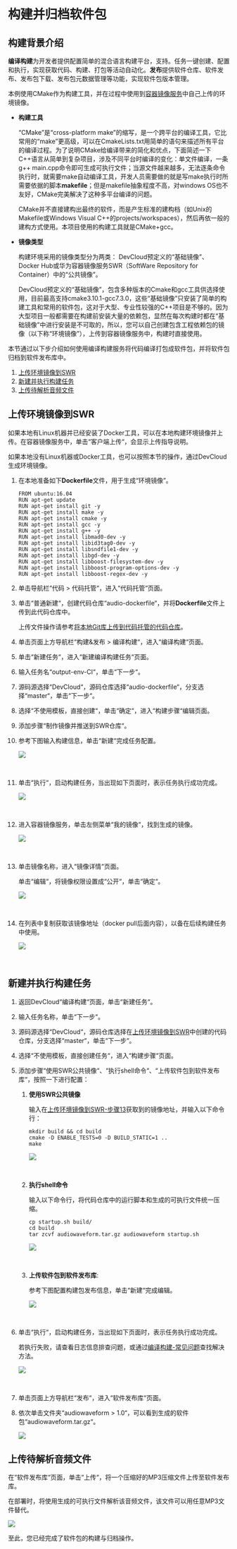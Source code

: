 # **构建并归档软件包**<a name="devcloud_qs_0604"></a>

## **构建背景介绍**<a name="section178201733123417"></a>

**编译构建**为开发者提供配置简单的混合语言构建平台，支持。任务一键创建、配置和执行，实现获取代码、构建、打包等活动自动化。**发布**提供软件仓库、软件发布、发布包下载、发布包元数据管理等功能，实现软件包版本管理。

本例使用CMake作为构建工具，并在过程中使用到[容器镜像服务](https://console.huaweicloud.com/swr/)中自己上传的环境镜像。

-   **构建工具**

    “CMake”是“cross-platform make”的缩写，是一个跨平台的编译工具，它比常用的“make”更高级，可以在CmakeLists.txt用简单的语句来描述所有平台的编译过程。为了说明CMake给编译带来的简化和优点，下面简述一下C++语言从简单到复杂项目，涉及不同平台时编译的变化：单文件编译，一条g++ main.cpp命令即可生成可执行文件；当源文件越来越多，无法逐条命令执行时，就需要make自动编译工具，开发人员需要做的就是写make执行时所需要依据的脚本**makefile**；但是makefile抽象程度不高，对windows OS也不友好，CMake完美解决了这种多平台编译的问题。

    CMake并不直接建构出最终的软件，而是产生标准的建构档（如Unix的Makefile或Windows Visual C++的projects/workspaces），然后再依一般的建构方式使用。本项目使用的构建工具就是CMake+gcc。

-   **镜像类型**

    构建环境采用的镜像类型分为两类： DevCloud预定义的“基础镜像”、 Docker Hub或华为容器镜像服务SWR（SoftWare Repository for Container）中的“公共镜像”。

    DevCloud预定义的“基础镜像”，包含多种版本的Cmake和gcc工具供选择使用，目前最高支持cmake3.10.1-gcc7.3.0，这些“基础镜像”只安装了简单的构建工具和常用的软件包，这对于大型、专业性较强的C++项目是不够的。因为大型项目一般都需要在构建前安装大量的依赖包，显然在每次构建时都在“基础镜像”中进行安装是不可取的，所以，您可以自己创建包含工程依赖包的镜像（以下称“环境镜像”），上传到容器镜像服务中，构建时直接使用。


本节通过以下步介绍如何使用编译构建服务将代码编译打包成软件包，并将软件包归档到软件发布库中。

1.  [上传环境镜像到SWR](#section85892030567)
2.  [新建并执行构建任务](#section1930235817716)
3.  [上传待解析音频文件](#section131851330114710)

## **上传环境镜像到SWR**<a name="section85892030567"></a>

如果本地有Linux机器并已经安装了Docker工具，可以在本地构建环境镜像并上传。在容器镜像服务中，单击“客户端上传“，会显示上传指导说明。

如果本地没有Linux机器或Docker工具，也可以按照本节的操作，通过DevCloud生成环境镜像。

1.  在本地准备如下**Dockerfile**文件，用于生成“环境镜像”。

    ```
    FROM ubuntu:16.04
    RUN apt-get update
    RUN apt-get install git -y
    RUN apt-get install make -y
    RUN apt-get install cmake -y
    RUN apt-get install gcc -y
    RUN apt-get install g++ -y
    RUN apt-get install libmad0-dev -y
    RUN apt-get install libid3tag0-dev -y
    RUN apt-get install libsndfile1-dev -y
    RUN apt-get install libgd-dev -y
    RUN apt-get install libboost-filesystem-dev -y
    RUN apt-get install libboost-program-options-dev -y
    RUN apt-get install libboost-regex-dev -y
    ```

2.  单击导航栏“代码  \>  代码托管“，进入“代码托管“页面。
3.  单击“普通新建“，创建代码仓库“audio-dockerfile“，并将**Dockerfile**文件上传到此代码仓库中。

    上传文件操作请参考[将本地Git库上传到代码托管的代码仓库](https://support.huaweicloud.com/usermanual-codehub/devcloud_hlp_0939.html)。

4.  单击页面上方导航栏“构建&发布  \>  编译构建“，进入“编译构建“页面。
5.  单击“新建任务“，进入“新建编译构建任务“页面。
6.  输入任务名“output-env-CI“，单击“下一步“。
7.  源码源选择“DevCloud“，源码仓库选择“audio-dockerfile“，分支选择“master“，单击“下一步“。
8.  选择“不使用模板，直接创建“，单击“确定“，进入“构建步骤“编辑页面。
9.  添加步骤“制作镜像并推送到SWR仓库“。
10. 参考下图输入构建信息，单击“新建“完成任务配置。

    ![](figures/C++-构建步骤-制作镜像并推送到SWR仓库.png)

      

11. 单击“执行“，启动构建任务，当出现如下页面时，表示任务执行成功完成。

    ![](figures/C++-构建镜像成功.png)

      

12. 进入容器镜像服务，单击左侧菜单“我的镜像“，找到生成的镜像。

    ![](figures/C++-镜像仓库.png)

      

13. 单击镜像名称，进入“镜像详情“页面。

    单击“编辑“，将镜像权限设置成“公开“，单击“确定“。

    ![](figures/C++-编辑镜像.png)

      

14. <a name="li11575135474112"></a>在列表中复制获取该镜像地址（docker pull后面内容），以备在后续构建任务中使用。

    ![](figures/C++-复制镜像地址.png)

      


## **新建并执行构建任务**<a name="section1930235817716"></a>

1.  返回DevCloud“编译构建“页面，单击“新建任务“。
2.  输入任务名称，单击“下一步“。
3.  源码源选择“DevCloud“，源码仓库选择在[上传环境镜像到SWR](#li11575135474112)中创建的代码仓库，分支选择“master“，单击“下一步“。
4.  选择“不使用模板，直接创建任务“，进入“构建步骤“页面。
5.  添加步骤“使用SWR公共镜像“、“执行shell命令“、“上传软件包到软件发布库“，按照一下进行配置：
    1.  **使用SWR公共镜像**

        输入在[上传环境镜像到SWR-步骤13](#li11575135474112)获取到的镜像地址，并输入以下命令行：

        ```
        mkdir build && cd build
        cmake -D ENABLE_TESTS=0 -D BUILD_STATIC=1 ..
        make
        ```

        ![](figures/C++-构建步骤-使用SWR公共镜像.png)

          

    2.  **执行shell命令**

        输入以下命令行，将代码仓库中的运行脚本和生成的可执行文件统一压缩。

        ```
        cp startup.sh build/
        cd build
        tar zcvf audiowaveform.tar.gz audiowaveform startup.sh
        ```

        ![](figures/C++-构建步骤-执行shell命令.png)

          

    3.  **上传软件包到软件发布库**:

        参考下图配置构建包发布信息，单击“新建“完成编辑。

        ![](figures/C++-构建步骤-上传软件包到软件发库.png)

          

6.  单击“执行“，启动构建任务，当出现如下页面时，表示任务执行成功完成。

    若执行失败，请查看日志信息排查问题，或通过[编译构建-常见问题](https://support.huaweicloud.com/codeci_faq/index.html)查找解决方法。

    ![](figures/C++-构建成功.png)

      

7.  单击页面上方导航栏“发布“，进入“软件发布库“页面。
8.  依次单击文件夹“audiowaveform \> 1.0“，可以看到生成的软件包“audiowaveform.tar.gz“。

    ![](figures/C++-软件包.png)


## **上传待解析音频文件**<a name="section131851330114710"></a>

在“软件发布库“页面，单击“上传“，将一个压缩好的MP3压缩文件上传至软件发布库。

在部署时，将使用生成的可执行文件解析该音频文件，该文件可以用任意MP3文件替代。

![](figures/C++-上传音频包.png)

至此，您已经完成了软件包的构建与归档操作。

  

